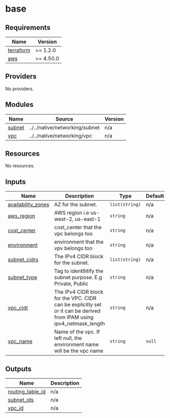 # base

<!-- BEGINNING OF PRE-COMMIT-TERRAFORM DOCS HOOK -->
## Requirements

| Name | Version |
|------|---------|
| <a name="requirement_terraform"></a> [terraform](#requirement\_terraform) | >= 1.2.0 |
| <a name="requirement_aws"></a> [aws](#requirement\_aws) | >= 4.50.0 |

## Providers

No providers.

## Modules

| Name | Source | Version |
|------|--------|---------|
| <a name="module_subnet"></a> [subnet](#module\_subnet) | ../../native/networking/subnet | n/a |
| <a name="module_vpc"></a> [vpc](#module\_vpc) | ../../native/networking/vpc | n/a |

## Resources

No resources.

## Inputs

| Name | Description | Type | Default | Required |
|------|-------------|------|---------|:--------:|
| <a name="input_availability_zones"></a> [availability\_zones](#input\_availability\_zones) | AZ for the subnet. | `list(string)` | n/a | yes |
| <a name="input_aws_region"></a> [aws\_region](#input\_aws\_region) | AWS region i.e us-west-2, us-east-1 | `string` | n/a | yes |
| <a name="input_cost_center"></a> [cost\_center](#input\_cost\_center) | cost\_center that the vpc belongs too | `string` | n/a | yes |
| <a name="input_environment"></a> [environment](#input\_environment) | environment that the vpv belongs too | `string` | n/a | yes |
| <a name="input_subnet_cidrs"></a> [subnet\_cidrs](#input\_subnet\_cidrs) | The IPv4 CIDR block for the subnet. | `list(string)` | n/a | yes |
| <a name="input_subnet_type"></a> [subnet\_type](#input\_subnet\_type) | Tag to identßitify the subnet purpose. E.g Private, Public | `string` | n/a | yes |
| <a name="input_vpc_cidr"></a> [vpc\_cidr](#input\_vpc\_cidr) | The IPv4 CIDR block for the VPC. CIDR can be explicitly set or it can be derived from IPAM using ipv4\_netmask\_length | `string` | n/a | yes |
| <a name="input_vpc_name"></a> [vpc\_name](#input\_vpc\_name) | Name of the vpc. If left null, the environment name will be the vpc name | `string` | `null` | no |

## Outputs

| Name | Description |
|------|-------------|
| <a name="output_routing_table_id"></a> [routing\_table\_id](#output\_routing\_table\_id) | n/a |
| <a name="output_subnet_ids"></a> [subnet\_ids](#output\_subnet\_ids) | n/a |
| <a name="output_vpc_id"></a> [vpc\_id](#output\_vpc\_id) | n/a |
<!-- END OF PRE-COMMIT-TERRAFORM DOCS HOOK -->
